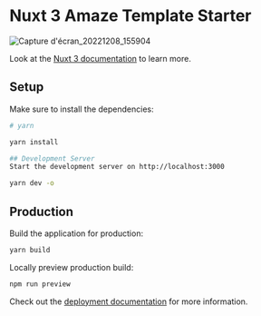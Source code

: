 # Nuxt 3 Amaze Template Starter
![Capture d'écran_20221208_155904](https://user-images.githubusercontent.com/37814393/206480378-e63cdf18-25ab-4c80-8c95-6b5ff4a9a920.png)

Look at the [Nuxt 3 documentation](https://nuxt.com/docs/getting-started/introduction) to learn more.

## Setup

Make sure to install the dependencies:

```bash
# yarn

yarn install

## Development Server
Start the development server on http://localhost:3000

yarn dev -o

```

## Production

Build the application for production:

```bash
yarn build
```

Locally preview production build:

```bash
npm run preview
```

Check out the [deployment documentation](https://nuxt.com/docs/getting-started/deployment) for more information.
